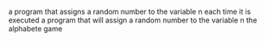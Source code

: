 a program that assigns a random number to the variable n each time it is executed
a program that will assign a random number to the variable n
the alphabete game
